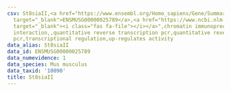 ```yaml
---
csv: St8siaII,<a href="https://www.ensembl.org/Homo_sapiens/Gene/Summary?db=core;g=ENSMUSG00000025789"
  target="_blank">ENSMUSG00000025789</a>,<a href="https://www.ncbi.nlm.nih.gov/pubmed/21205885"
  target="_blank"><i class="fas fa-file"></i></a>",chromatin immunoprecipitation assay,direct
  interaction,,quantitative reverse transcription pcr,quantitative reverse transcription
  pcr,transcriptional regulation,up-regulates activity
data_alias: St8siaII
data_id: ENSMUSG00000025789
data_numevidence: 1
data_species: Mus musculus
data_taxid: '10090'
title: St8siaII
---
```

